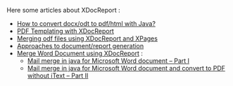 Here some articles about XDocReport :

  * [How to convert docx/odt to pdf/html with Java?](http://angelozerr.wordpress.com/2012/12/06/how-to-convert-docxodt-to-pdfhtml-with-java/)
  * [PDF Templating with XDocReport](http://www.blackpepper.co.uk/posts/pdf-templating-with-docxreport/)
  * [Merging odf files using XDocReport and XPages](http://blog.redturtle.it/2013/03/08/merging-odf-files-using-xdocreport-and-xpages)
  * [Approaches to document/report generation](http://fr.slideshare.net/plutext/document-generation-2012osdcsydney)
  * [Merge Word Document using XDocReport](http://www.sambhashanam.com/tag/merge-word-document-using-xdocreport/) :
    * [Mail merge in java for Microsoft Word document – Part I](http://www.sambhashanam.com/mail-merge-in-java-for-microsoft-word-document-part-i/)
    * [Mail merge in java for Microsoft Word document and convert to PDF without iText – Part II](http://www.sambhashanam.com/mail-merge-in-java-for-microsoft-word-document-and-convert-to-pdf-without-itext-part-ii/)